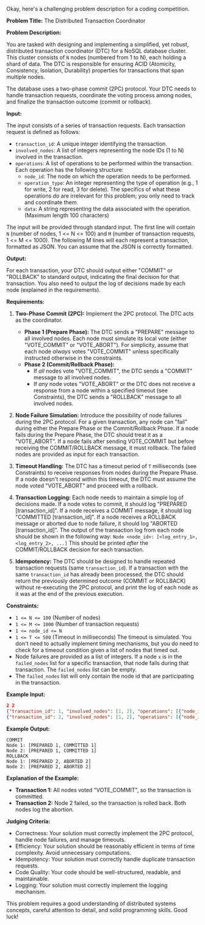 Okay, here's a challenging problem description for a coding competition.

**Problem Title:**  The Distributed Transaction Coordinator

**Problem Description:**

You are tasked with designing and implementing a simplified, yet robust, distributed transaction coordinator (DTC) for a NoSQL database cluster. This cluster consists of `N` nodes (numbered from 1 to N), each holding a shard of data.  The DTC is responsible for ensuring ACID (Atomicity, Consistency, Isolation, Durability) properties for transactions that span multiple nodes.

The database uses a two-phase commit (2PC) protocol.  Your DTC needs to handle transaction requests, coordinate the voting process among nodes, and finalize the transaction outcome (commit or rollback).

**Input:**

The input consists of a series of transaction requests. Each transaction request is defined as follows:

*   `transaction_id`: A unique integer identifying the transaction.
*   `involved_nodes`: A list of integers representing the node IDs (1 to N) involved in the transaction.
*   `operations`: A list of operations to be performed within the transaction. Each operation has the following structure:
    *   `node_id`: The node on which the operation needs to be performed.
    *   `operation_type`: An integer representing the type of operation (e.g., 1 for write, 2 for read, 3 for delete).  The specifics of what these operations *do* are irrelevant for this problem; you only need to track and coordinate them.
    *   `data`:  A string representing the data associated with the operation. (Maximum length 100 characters)

The input will be provided through standard input. The first line will contain `N` (number of nodes, 1 <= N <= 100) and `M` (number of transaction requests, 1 <= M <= 1000). The following M lines will each represent a transaction, formatted as JSON. You can assume that the JSON is correctly formatted.

**Output:**

For each transaction, your DTC should output either "COMMIT" or "ROLLBACK" to standard output, indicating the final decision for that transaction. You also need to output the log of decisions made by each node (explained in the requirements).

**Requirements:**

1.  **Two-Phase Commit (2PC):** Implement the 2PC protocol.  The DTC acts as the coordinator.

    *   **Phase 1 (Prepare Phase):** The DTC sends a "PREPARE" message to all involved nodes. Each node must simulate its local vote (either "VOTE_COMMIT" or "VOTE_ABORT").  For simplicity, assume that each node *always* votes "VOTE_COMMIT" unless specifically instructed otherwise in the constraints.
    *   **Phase 2 (Commit/Rollback Phase):**
        *   If *all* nodes vote "VOTE_COMMIT", the DTC sends a "COMMIT" message to all involved nodes.
        *   If *any* node votes "VOTE_ABORT" or the DTC does not receive a response from a node within a specified timeout (see Constraints), the DTC sends a "ROLLBACK" message to all involved nodes.

2.  **Node Failure Simulation:**  Introduce the possibility of node failures during the 2PC protocol.  For a given transaction, any node can "fail" during either the Prepare Phase or the Commit/Rollback Phase. If a node fails during the Prepare Phase, the DTC should treat it as a "VOTE_ABORT". If a node fails after sending VOTE_COMMIT but before receiving the COMMIT/ROLLBACK message, it must rollback. The failed nodes are provided as input for each transaction.

3.  **Timeout Handling:** The DTC has a timeout period of `T` milliseconds (see Constraints) to receive responses from nodes during the Prepare Phase.  If a node doesn't respond within this timeout, the DTC must assume the node voted "VOTE_ABORT" and proceed with a rollback.

4.  **Transaction Logging:** Each node needs to maintain a simple log of decisions made. If a node votes to commit, it should log "PREPARED [transaction_id]". If a node receives a COMMIT message, it should log "COMMITTED [transaction_id]". If a node receives a ROLLBACK message or aborted due to node failure, it should log "ABORTED [transaction_id]". The output of the transaction log from each node should be shown in the following way:
    `Node <node_id>: [<log_entry_1>, <log_entry_2>, ...]`
    This should be printed *after* the COMMIT/ROLLBACK decision for each transaction.

5.  **Idempotency:** The DTC should be designed to handle repeated transaction requests (same `transaction_id`).  If a transaction with the same `transaction_id` has already been processed, the DTC should return the previously determined outcome (COMMIT or ROLLBACK) without re-executing the 2PC protocol, and print the log of each node as it was at the end of the previous execution.

**Constraints:**

*   `1 <= N <= 100` (Number of nodes)
*   `1 <= M <= 1000` (Number of transaction requests)
*   `1 <= node_id <= N`
*   `1 <= T <= 500` (Timeout in milliseconds) The timeout is simulated. You don't need to actually implement timing mechanisms, but you do need to check for a timeout condition given a list of nodes that timed out.
*   Node failures are provided as a list of integers. If a node `x` is in the `failed_nodes` list for a specific transaction, that node fails during that transaction. The `failed_nodes` list can be empty.
*   The `failed_nodes` list will only contain the node id that are participating in the transaction.

**Example Input:**

```json
2 2
{"transaction_id": 1, "involved_nodes": [1, 2], "operations": [{"node_id": 1, "operation_type": 1, "data": "data1"}, {"node_id": 2, "operation_type": 2, "data": "data2"}], "failed_nodes": []}
{"transaction_id": 2, "involved_nodes": [1, 2], "operations": [{"node_id": 1, "operation_type": 1, "data": "data3"}, {"node_id": 2, "operation_type": 3, "data": "data4"}], "failed_nodes": [2]}
```

**Example Output:**

```
COMMIT
Node 1: [PREPARED 1, COMMITTED 1]
Node 2: [PREPARED 1, COMMITTED 1]
ROLLBACK
Node 1: [PREPARED 2, ABORTED 2]
Node 2: [PREPARED 2, ABORTED 2]
```

**Explanation of the Example:**

*   **Transaction 1:** All nodes voted "VOTE_COMMIT", so the transaction is committed.
*   **Transaction 2:** Node 2 failed, so the transaction is rolled back. Both nodes log the abortion.

**Judging Criteria:**

*   Correctness: Your solution must correctly implement the 2PC protocol, handle node failures, and manage timeouts.
*   Efficiency: Your solution should be reasonably efficient in terms of time complexity. Avoid unnecessary computations.
*   Idempotency: Your solution must correctly handle duplicate transaction requests.
*   Code Quality: Your code should be well-structured, readable, and maintainable.
*   Logging: Your solution must correctly implement the logging mechanism.

This problem requires a good understanding of distributed systems concepts, careful attention to detail, and solid programming skills. Good luck!
